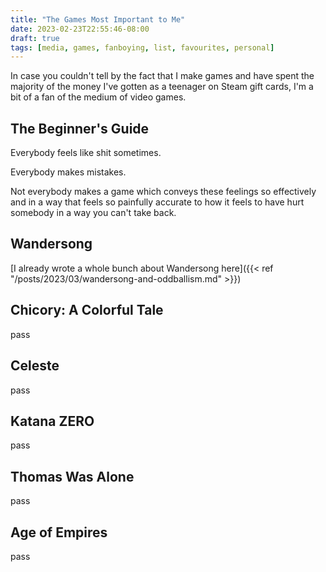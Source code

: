 ```yaml
---
title: "The Games Most Important to Me"
date: 2023-02-23T22:55:46-08:00
draft: true
tags: [media, games, fanboying, list, favourites, personal]
---
```


In case you couldn't tell by the fact that I make games and have spent the majority of the money I've gotten as a teenager on
Steam gift cards, I'm a bit of a fan of the medium of video games.

## The Beginner's Guide

Everybody feels like shit sometimes.

Everybody makes mistakes.

Not everybody makes a game which conveys these feelings so effectively and in a way that feels so painfully accurate to how
it feels to have hurt somebody in a way you can't take back.

## Wandersong

[I already wrote a whole bunch about Wandersong here]({{< ref "/posts/2023/03/wandersong-and-oddballism.md" >}})

## Chicory: A Colorful Tale

pass

## Celeste

pass

## Katana ZERO

pass

## Thomas Was Alone

pass

## Age of Empires

pass
